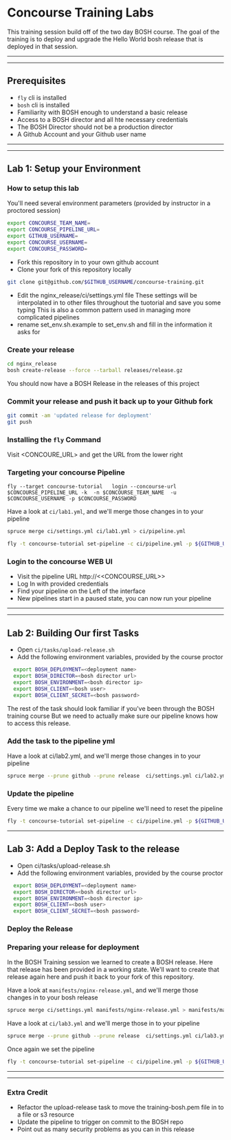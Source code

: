 # Concourse Training Labs
This training session build off of the two day BOSH course.  The goal of the training is to deploy and
upgrade the Hello World bosh release that is deployed in that session.

---
---
## Prerequisites
  * `fly` cli is installed
  * `bosh` cli is installed
  * Familiarity with BOSH enough to understand a basic release
  * Access to a BOSH director and all hte necessary credentials
  * The BOSH Director should not be a production director
  * A Github Account and your Github user name
  
---  
---
## Lab 1: Setup your Environment

### How to setup this lab
You'll need several environment parameters (provided by instructor in a proctored session)
  ```bash 
  export CONCOURSE_TEAM_NAME=
  export CONCOURSE_PIPELINE_URL=
  export GITHUB_USERNAME=
  export CONCOURSE_USERNAME=
  export CONCOURSE_PASSWORD=
  ```

* Fork this repository in to your own github account
* Clone your fork of this repository locally
```bash
git clone git@github.com/$GITHUB_USERNAME/concourse-training.git
```

* Edit the nginx_release/ci/settings.yml file
These settings will be interpolated in to other files throughout the tuotorial and save you some typing
This is also a common pattern used in managing more complicated pipelines
* rename set_env.sh.example to set_env.sh and fill in the information it asks for

### Create your release
  ```bash
  cd nginx_release
  bosh create-release --force --tarball releases/release.gz
  ```
  You should now have a BOSH Release in the releases of this project

### Commit your release and push it back up to your Github fork
```bash
git commit -am 'updated release for deployment'
git push
```

### Installing the `fly` Command
Visit <CONCOURE_URL> and get the URL from the lower right

### Targeting your concourse Pipeline
```
fly --target concourse-tutorial   login --concourse-url $CONCOURSE_PIPELINE_URL -k  -n $CONCOURSE_TEAM_NAME  -u $CONCOURSE_USERNAME -p $CONCOURSE_PASSWORD
```

Have a look at `ci/lab1.yml`, and we'll merge those changes in to your pipeline
```bash 
spruce merge ci/settings.yml ci/lab1.yml > ci/pipeline.yml
```

```bash
fly -t concourse-tutorial set-pipeline -c ci/pipeline.yml -p ${GITHUB_USERNAME}-pipeline
```

### Login to the concourse WEB UI
* Visit the pipeline URL http://<<CONCOURSE_URL>>
* Log In with provided credentials
* Find your pipeline on the Left of the interface
* New pipelines start in a paused state, you can now run your pipeline

---
---
## Lab 2: Building Our first Tasks
* Open `ci/tasks/upload-release.sh`
* Add the following environment variables, provided by the course proctor

```bash
  export BOSH_DEPLOYMENT=<deployment name>
  export BOSH_DIRECTOR=<bosh director url>
  export BOSH_ENVIRONMENT=<bosh director ip>
  export BOSH_CLIENT=<bosh user>
  export BOSH_CLIENT_SECRET=<bosh password>
```
The rest of the task should look familiar if you've been through the BOSH training course
But we need to actually make sure our pipeline knows how to access this release.

### Add the task to the pipeline yml
Have a look at ci/lab2.yml, and we'll merge those changes in to your pipeline
```bash 
spruce merge --prune github --prune release  ci/settings.yml ci/lab2.yml > ci/pipeline.yml
```

### Update the pipeline
Every time we make a chance to our pipeline we'll need to reset the pipeline
```bash
fly -t concourse-tutorial set-pipeline -c ci/pipeline.yml -p ${GITHUB_USERNAME}-pipeline
```

---
## Lab 3: Add a Deploy Task to the release
* Open ci/tasks/upload-release.sh
* Add the following environment variables, provided by the course proctor

```bash
  export BOSH_DEPLOYMENT=<deployment name>
  export BOSH_DIRECTOR=<bosh director url>
  export BOSH_ENVIRONMENT=<bosh director ip>
  export BOSH_CLIENT=<bosh user>
  export BOSH_CLIENT_SECRET=<bosh password>
```
### Deploy the Release

### Preparing your release for deployment
In the BOSH Training session we learned to create a BOSH release. Here that release has been provided in a
working state.  We'll want to create that release again here and push it back to your fork of this repository.

Have a look at `manifests/nginx-release.yml`, and we'll merge those changes in to your bosh release
```bash 
spruce merge ci/settings.yml manifests/nginx-release.yml > manifests/manifest.yml
```

Have a look at `ci/lab3.yml` and we'll merge those in to your pipeline
```bash
spruce merge --prune github --prune release  ci/settings.yml ci/lab3.yml > ci/pipeline.yml
```

Once again we set the pipeline 
```bash
fly -t concourse-tutorial set-pipeline -c ci/pipeline.yml -p ${GITHUB_USERNAME}-pipeline
```

---
---
### Extra Credit
* Refactor the upload-release task to move the training-bosh.pem file in to a file
or s3 resource
* Update the pipeline to trigger on commit to the BOSH repo
* Point out as many security problems as you can in this release

